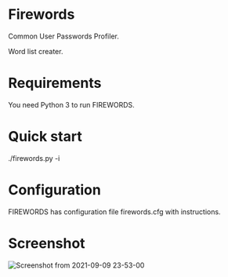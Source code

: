 # Firewords
Common User Passwords Profiler.

Word list creater.

# Requirements
You need Python 3 to run FIREWORDS.

# Quick start
./firewords.py -i

# Configuration
FIREWORDS has configuration file firewords.cfg with instructions.

# Screenshot
![Screenshot from 2021-09-09 23-53-00](https://user-images.githubusercontent.com/88471935/132638069-95e3d57f-6d07-4ece-9fca-8d4761211d7d.png)

